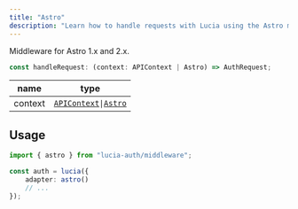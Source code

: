 ```yaml
---
title: "Astro"
description: "Learn how to handle requests with Lucia using the Astro middleware"
---
```


Middleware for Astro 1.x and 2.x.

```ts
const handleRequest: (context: APIContext | Astro) => AuthRequest;
```

| name    | type                                                                                                                                                                  |
| ------- | --------------------------------------------------------------------------------------------------------------------------------------------------------------------- |
| context | [`APIContext`](https://docs.astro.build/en/reference/api-reference/#endpoint-context)`\|`[`Astro`](https://docs.astro.build/en/reference/api-reference/#astro-global) |

## Usage

```ts
import { astro } from "lucia-auth/middleware";

const auth = lucia({
	adapter: astro()
	// ...
});
```
